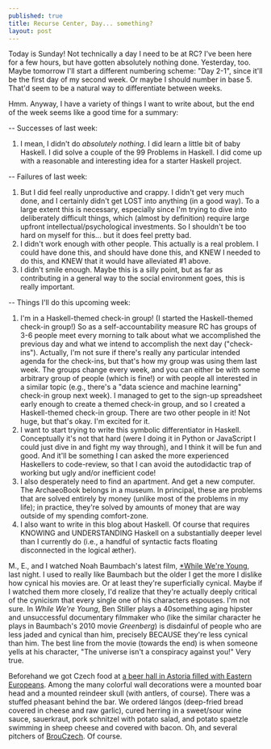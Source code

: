 ```yaml
---
published: true
title: Recurse Center, Day... something?
layout: post
---
```

Today is Sunday! Not technically a day I need to be at RC? I've been here for a few hours, but have gotten absolutely nothing done. Yesterday, too. Maybe tomorrow I'll start a different numbering scheme: "Day 2-1", since it'll be the first day of my second week. Or maybe I should number in base 5. That'd seem to be a natural way to differentiate between weeks.

Hmm. Anyway, I have a variety of things I want to write about, but the end of the week seems like a good time for a summary:

-- Successes of last week:
1. I mean, I didn't do *absolutely nothing*. I did learn a little bit of baby Haskell. I did solve a couple of the 99 Problems in Haskell. I did come up with a reasonable and interesting idea for a starter Haskell project. 

-- Failures of last week:
1. But I did feel really unproductive and crappy. I didn't get very much done, and I certainly didn't get LOST into anything (in a good way). To a large extent this is necessary, especially since I'm trying to dive into deliberately difficult things, which (almost by definition) require large upfront intellectual/psychological investments. So I shouldn't be too hard on myself for this... but it does feel pretty bad.
2. I didn't work enough with other people. This actually is a real problem. I could have done this, and should have done this, and KNEW I needed to do this, and KNEW that it would have alleviated #1 above. 
3. I didn't smile enough. Maybe this is a silly point, but as far as contributing in a general way to the social environment goes, this is really important.

-- Things I'll do this upcoming week:
1. I'm in a Haskell-themed check-in group! (I started the Haskell-themed check-in group!) So as a self-accountability measure RC has groups of 3-6 people meet every morning to talk about what we accomplished the previous day and what we intend to accomplish the next day ("check-ins"). Actually, I'm not sure if there's really any particular intended agenda for the check-ins, but that's how my group was using them last week. The groups change every week, and you can either be with some arbitrary group of people (which is fine!) or with people all interested in a similar topic (e.g., there's a "data science and machine learning" check-in group next week). I managed to get to the sign-up spreadsheet early enough to create a themed check-in group, and so I created a Haskell-themed check-in group. There are two other people in it! Not huge, but that's okay. I'm excited for it.
2. I want to start trying to write this symbolic differentiator in Haskell. Conceptually it's not that hard (were I doing it in Python or JavaScript I could just dive in and fight my way through), and I think it will be fun and good. And it'll be something I can asked the more experienced Haskellers to code-review, so that I can avoid the autodidactic trap of working but ugly and/or inefficient code!
3. I also desperately need to find an apartment. And get a new computer. The ArchaeoBook belongs in a museum. In principal, these are problems that are solved entirely by money (unlike most of the problems in my life); in practice, they're solved by amounts of money that are way outside of my spending comfort-zone.
4. I also want to write in this blog about Haskell. Of course that requires KNOWING and UNDERSTANDING Haskell on a substantially deeper level than I currently do (i.e., a handful of syntactic facts floating disconnected in the logical æther). 

M., E., and I watched Noah Baumbach's latest film, [*While We're Young](https://en.wikipedia.org/wiki/While_We%27re_Young_(film)), last night. I used to really like Baumbach but the older I get the more I dislike how cynical his movies are. Or at least they're superficially cynical. Maybe if I watched them more closely, I'd realize that they're actually deeply critical of the cynicism that every single one of his characters espouses. I'm not sure. In *While We're Young*, Ben Stiller plays a 40something aging hipster and unsuccessful documentary filmmaker who (like the similar character he plays in Baumbach's 2010 movie *Greenberg*) is disdainful of people who are less jaded and cynical than him, precisely BECAUSE they're less cynical than him. The best line from the movie (towards the end) is when someone yells at his character, "The universe isn't a conspiracy against you!" Very true. 

Beforehand we got Czech food at [a beer hall in Astoria filled with Eastern Europeans](http://www.kolibarestaurant.com/). Among the many colorful wall decorations were a mounted boar head and a mounted reindeer skull (with antlers, of course). There was a stuffed pheasant behind the bar. We ordered lángos (deep-fried bread covered in cheese and raw garlic), cured herring in a sweet/sour wine sauce, sauerkraut, pork schnitzel with potato salad, and potato spaetzle swimming in sheep cheese and covered with bacon. Oh, and several pitchers of [BrouCzech](http://brouczech.wa.cz/). Of course.